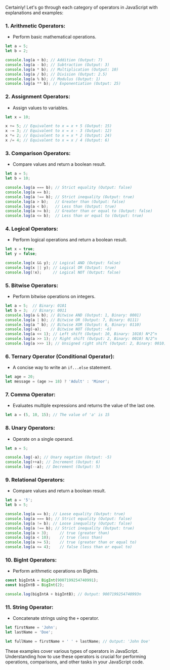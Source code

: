 Certainly! Let's go through each category of operators in JavaScript with explanations and examples:

### 1. **Arithmetic Operators:**
   - Perform basic mathematical operations.

   ```javascript
   let a = 5;
   let b = 2;

   console.log(a + b); // Addition (Output: 7)
   console.log(a - b); // Subtraction (Output: 3)
   console.log(a * b); // Multiplication (Output: 10)
   console.log(a / b); // Division (Output: 2.5)
   console.log(a % b); // Modulus (Output: 1)
   console.log(a ** b); // Exponentiation (Output: 25)
   ```

### 2. **Assignment Operators:**
   - Assign values to variables.

   ```javascript
   let x = 10;

   x += 5; // Equivalent to x = x + 5 (Output: 15)
   x -= 3; // Equivalent to x = x - 3 (Output: 12)
   x *= 2; // Equivalent to x = x * 2 (Output: 24)
   x /= 4; // Equivalent to x = x / 4 (Output: 6)
   ```

### 3. **Comparison Operators:**
   - Compare values and return a boolean result.

   ```javascript
   let a = 5;
   let b = 10;

   console.log(a === b); // Strict equality (Output: false)
   console.log(a == b); 
   console.log(a !== b); // Strict inequality (Output: true)
   console.log(a > b);   // Greater than (Output: false)
   console.log(a < b);   // Less than (Output: true)
   console.log(a >= b);  // Greater than or equal to (Output: false)
   console.log(a <= b);  // Less than or equal to (Output: true)
   ```

### 4. **Logical Operators:**
   - Perform logical operations and return a boolean result.

   ```javascript
   let x = true;
   let y = false;

   console.log(x && y); // Logical AND (Output: false)
   console.log(x || y); // Logical OR (Output: true)
   console.log(!x);     // Logical NOT (Output: false)
   ```

### 5. **Bitwise Operators:**
   - Perform bitwise operations on integers.

   ```javascript
   let a = 5;  // Binary: 0101
   let b = 3;  // Binary: 0011
   console.log(a & b); // Bitwise AND (Output: 1, Binary: 0001)
   console.log(a | b); // Bitwise OR (Output: 7, Binary: 0111)
   console.log(a ^ b); // Bitwise XOR (Output: 6, Binary: 0110)
   console.log(~a);    // Bitwise NOT (Output: -6)
   console.log(a << 1); // Left shift (Output: 10, Binary: 1010) N*2^n
   console.log(a >> 1); // Right shift (Output: 2, Binary: 0010) N/2^n
   console.log(a >>> 1); // Unsigned right shift (Output: 2, Binary: 0010)
   ```

### 6. **Ternary Operator (Conditional Operator):**
   - A concise way to write an `if...else` statement.

   ```javascript
   let age = 20;
   let message = (age >= 18) ? 'Adult' : 'Minor';
   ```

### 7. **Comma Operator:**
   - Evaluates multiple expressions and returns the value of the last one.

   ```javascript
   let a = (5, 10, 15); // The value of 'a' is 15
   ```

### 8. **Unary Operators:**
   - Operate on a single operand.

   ```javascript
   let a = 5;

   console.log(-a); // Unary negation (Output: -5)
   console.log(++a); // Increment (Output: 6)
   console.log(--a); // Decrement (Output: 5)
   ```

### 9. **Relational Operators:**
   - Compare values and return a boolean result.

   ```javascript
   let a = '5';
   let b = 5;

   console.log(a == b); // Loose equality (Output: true)
   console.log(a === b); // Strict equality (Output: false)
   console.log(a != b); // Loose inequality (Output: false)
   console.log(a !== b); // Strict inequality (Output: true)
   console.log(a > 3);     // true (greater than)
   console.log(a < 10);    // true (less than)
   console.log(a >= 5);    // true (greater than or equal to)
   console.log(a <= 4);    // false (less than or equal to)

   ```

### 10. **BigInt Operators:**
   - Perform arithmetic operations on BigInts.

   ```javascript
   const bigIntA = BigInt(9007199254740991);
   const bigIntB = BigInt(2);

   console.log(bigIntA + bigIntB); // Output: 9007199254740993n
   ```

### 11. **String Operator:**
   - Concatenate strings using the `+` operator.

   ```javascript
   let firstName = 'John';
   let lastName = 'Doe';

   let fullName = firstName + ' ' + lastName; // Output: 'John Doe'
   ```

These examples cover various types of operators in JavaScript. Understanding how to use these operators is crucial for performing operations, comparisons, and other tasks in your JavaScript code.
